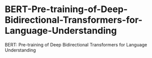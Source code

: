 # BERT-Pre-training-of-Deep-Bidirectional-Transformers-for-Language-Understanding
BERT: Pre-training of Deep Bidirectional Transformers for Language Understanding
